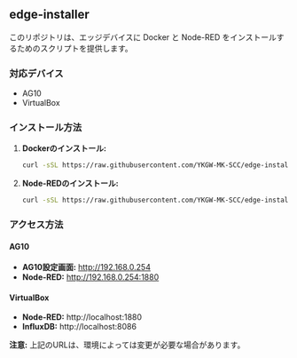 ## edge-installer

このリポジトリは、エッジデバイスに Docker と Node-RED をインストールするためのスクリプトを提供します。

### 対応デバイス

- AG10
- VirtualBox

### インストール方法

1. **Dockerのインストール:**
   ```bash
   curl -sSL https://raw.githubusercontent.com/YKGW-MK-SCC/edge-installer/main/inst_docker.sh | bash
   ```

2. **Node-REDのインストール:**
   ```bash
   curl -sSL https://raw.githubusercontent.com/YKGW-MK-SCC/edge-installer/main/inst_nodered.sh | bash
   ```

### アクセス方法

#### AG10

- **AG10設定画面:** http://192.168.0.254
- **Node-RED:** http://192.168.0.254:1880 

#### VirtualBox

- **Node-RED:** http://localhost:1880
- **InfluxDB:** http://localhost:8086


**注意:** 上記のURLは、環境によっては変更が必要な場合があります。 
